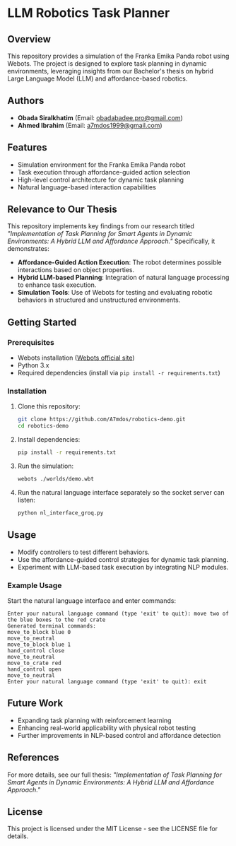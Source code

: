 # LLM Robotics Task Planner

## Overview
This repository provides a simulation of the Franka Emika Panda robot using Webots. The project is designed to explore task planning in dynamic environments, leveraging insights from our Bachelor's thesis on hybrid Large Language Model (LLM) and affordance-based robotics.

## Authors
- **Obada Siralkhatim** (Email: obadabadee.pro@gmail.com)
- **Ahmed Ibrahim** (Email: a7mdos1999@gmail.com)

## Features
- Simulation environment for the Franka Emika Panda robot
- Task execution through affordance-guided action selection
- High-level control architecture for dynamic task planning
- Natural language-based interaction capabilities

## Relevance to Our Thesis
This repository implements key findings from our research titled *"Implementation of Task Planning for Smart Agents in Dynamic Environments: A Hybrid LLM and Affordance Approach."* Specifically, it demonstrates:
- **Affordance-Guided Action Execution**: The robot determines possible interactions based on object properties.
- **Hybrid LLM-based Planning**: Integration of natural language processing to enhance task execution.
- **Simulation Tools**: Use of Webots for testing and evaluating robotic behaviors in structured and unstructured environments.

## Getting Started
### Prerequisites
- Webots installation ([Webots official site](https://cyberbotics.com/))
- Python 3.x
- Required dependencies (install via `pip install -r requirements.txt`)

### Installation
1. Clone this repository:
   ```bash
   git clone https://github.com/A7mdos/robotics-demo.git
   cd robotics-demo
   ```
2. Install dependencies:
   ```bash
   pip install -r requirements.txt
   ```
3. Run the simulation:
   ```bash
   webots ./worlds/demo.wbt
   ```
4. Run the natural language interface separately so the socket server can listen:
   ```bash
   python nl_interface_groq.py
   ```

## Usage
- Modify controllers to test different behaviors.
- Use the affordance-guided control strategies for dynamic task planning.
- Experiment with LLM-based task execution by integrating NLP modules.

### Example Usage
Start the natural language interface and enter commands:
```
Enter your natural language command (type 'exit' to quit): move two of the blue boxes to the red crate
Generated terminal commands:
move_to_block blue 0
move_to_neutral
move_to_block blue 1
hand_control close
move_to_neutral
move_to_crate red
hand_control open
move_to_neutral
Enter your natural language command (type 'exit' to quit): exit
```

## Future Work
- Expanding task planning with reinforcement learning
- Enhancing real-world applicability with physical robot testing
- Further improvements in NLP-based control and affordance detection

## References
For more details, see our full thesis: *"Implementation of Task Planning for Smart Agents in Dynamic Environments: A Hybrid LLM and Affordance Approach."*

## License
This project is licensed under the MIT License - see the LICENSE file for details.

